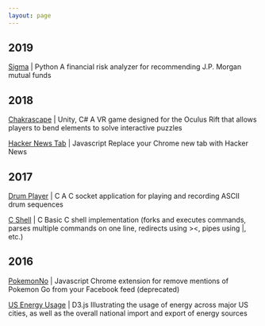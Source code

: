 ```yaml
---
layout: page
---
```


## 2019

[Sigma](http://61.93.198.242/jpm-sigma/index.php/questionnaire/financial-health/) | Python
A financial risk analyzer for recommending J.P. Morgan mutual funds 

## 2018

[Chakrascape](https://www.youtube.com/watch?v=A2SIj2BIOAo) | Unity, C#
A VR game designed for the Oculus Rift that allows players to bend elements to solve interactive puzzles

[Hacker News Tab](https://github.com/sharon-lin/hackernews-tab) | Javascript
Replace your Chrome new tab with Hacker News

## 2017

[Drum Player](https://github.com/sharon-lin/Sharon-Lin_John-Park_Yikai-Wang_Bloop) | C
A C socket application for playing and recording ASCII drum sequences

[C Shell](https://github.com/sharon-lin/shell-proj) | C
Basic C shell implementation (forks and executes commands, parses multiple commands on one line, redirects using ><, pipes using |, etc.)

## 2016

[PokemonNo](https://github.com/sharon-lin/PokemonNo) | Javascript
Chrome extension for remove mentions of Pokemon Go from your Facebook feed (deprecated)

[US Energy Usage](https://github.com/janetzhang321/mitochondria) | D3.js
Illustrating the usage of energy across major US cities, as well as the overall national import and export of energy sources
